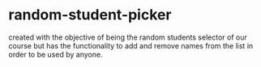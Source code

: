 # random-student-picker
created with the objective of being the random students selector of our course but has the functionality to add and remove names from the list in order to be used by anyone.
